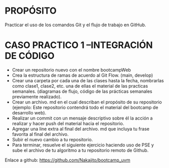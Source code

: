 # PROPÓSITO
Practicar el uso de los comandos Git y el flujo de trabajo en GitHub.
# CASO PRACTICO 1 –INTEGRACIÓN DE CÓDIGO
+ Crear un repositorio nuevo con el nombre bootcampWeb
+ Crea la estructura de ramas de acuerdo al Git Flow. (main, develop)
+ Crear una carpeta por cada una de las clases hasta la fecha, nombrarlas como clase1, clase2, etc. una de ellas el material de las practicas semanales. (diagramas de flujo, código de las prácticas semanales previamente realizado).
+ Crear un archivo. md en el cual describan el propósito de su repositorio (ejemplo: Este repositorio contendrá todo el material del bootcamp de desarrollo web).
+ Realizar un commit con un mensaje descriptivo sobre él la acción a realizar y hacer push del material hacia el repositorio.
+ Agregar una line extra al final del archivo. md que incluya tu frase favorita al final del archivo.
+ Subir el nuevo cambio a tu repositorio.
+ Para terminar, resuelve el siguiente ejercicio haciendo uso de PSE y sube el archivo de tu algoritmo a tu repositorio remoto de Github.

Enlace a github: https://github.com/Nakajito/bootcamp_uvm

